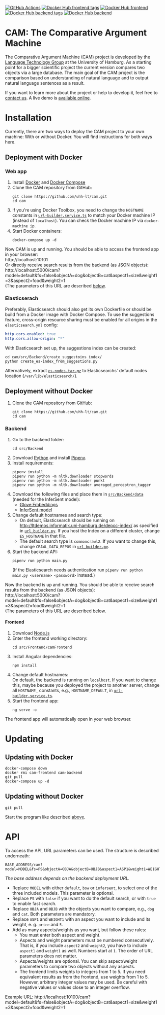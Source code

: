 [![GitHub Actions](https://img.shields.io/github/workflow/status/webis-de/cam/Docker%20build?style=flat-square)](https://github.com/webis-de/cam/actions?query=workflow%3A%22Docker+build%22)
[![Docker Hub frontend tags](https://img.shields.io/docker/v/webis/cam-frontend?style=flat-square&label=frontend+version)](https://hub.docker.com/repository/docker/webis/cam-frontend/tags)
[![Docker Hub frontend](https://img.shields.io/docker/pulls/webis/cam-frontend?style=flat-square&label=frontend+pulls)](https://hub.docker.com/repository/docker/webis/cam-frontend)
[![Docker Hub backend tags](https://img.shields.io/docker/v/webis/cam-backend?style=flat-square&label=backend+version)](https://hub.docker.com/repository/docker/webis/cam-backend/tags)
[![Docker Hub backend](https://img.shields.io/docker/pulls/webis/cam-backend?style=flat-square&label=backend+pulls)](https://hub.docker.com/repository/docker/webis/cam-backend)

# CAM: The Comparative Argument Machine

The Comparative Argument Machine (CAM) project is developed by the [Language Technology Group](https://www.inf.uni-hamburg.de/en/inst/ab/lt/home.html) at the University of Hamburg.
As a starting point for a bigger scientific project the current version compares two objects via a large database.
The main goal of the CAM project is the comparison based on understanding of natural language and to output natural language sentences as a result.

If you want to learn more about the project or help to develop it, feel free to [contact us](https://www.inf.uni-hamburg.de/en/inst/ab/lt/home/directions.html).
A live demo is [available online](http://ltdemos.informatik.uni-hamburg.de/cam/).

# Installation

Currently, there are two ways to deploy the CAM project to your own machine:
With or without Docker.
You will find instructions for both ways here.

## Deployment with Docker

### Web app

1. Install [Docker](https://docs.docker.com/install/) and [Docker Compose](https://docs.docker.com/compose/install/)
1. Clone the CAM repository from GitHub:
      ```shell script
      git clone https://github.com/uhh-lt/cam.git
      cd cam
      ```
1. If you're using Docker Toolbox, you need to change the `HOSTNAME` constants in [`url-builder.service.ts`](/src/Frontend/camFrontend/src/app/services/url-builder.service.ts) to match your Docker machine IP (instead of `localhost`).
     You can check the Docker machine IP via `docker-machine ip`.
1. Start Docker containers:
    ```shell script
    docker-compose up -d
    ```

Now CAM is up and running.
You should be able to access the frontend app in your browser:  
http://localhost:10101  
Or directly receive search results from the backend (as JSON objects):  
http://localhost:5000/cam?model=default&fs=false&objectA=dog&objectB=cat&aspect1=size&weight1=3&aspect2=food&weight2=1  
(The parameters of this URL are described [below](#API).


### Elasticserach

Preferably, Elasticsearch should also get its own Dockerfile or should be build from a Docker image with Docker Compose.
To use the suggestions feature, cross-origin resource sharing must be enabled for all origins in the `elasticsearch.yml` config:
```yaml
http.cors.enabled: true
http.cors.allow-origin: "*"
```

With Elasticsearch set up, the suggestions index can be created:
```shell script
cd cam/src/Backend/create_suggestoins_index/
python create_es-index_from_suggestions.py
```
Alternatively, extract [`es-nodes.tar.gz`](es-nodes.tar.gz) to Elasticsearchs' default nodes location (`/var/lib/elasticsearch/`).

## Deployment without Docker

1. Clone the CAM repository from GitHub:
    ```shell script
    git clone https://github.com/uhh-lt/cam.git
    cd cam
    ```

### Backend

1. Go to the backend folder:
    ```shell script
    cd src/Backend
    ```
1. Download [Python](https://www.python.org/downloads/release/python-361/) and install [Pipenv](https://pipenv.pypa.io/).
1. Install requirements:
    ```shell script
    pipenv install
    pipenv run python -m nltk.downloader stopwords
    pipenv run python -m nltk.downloader punkt
    pipenv run python -m nltk.downloader averaged_perceptron_tagger
    ```
1. Download the following files and place them in [`src/Backend/data`](src/Backend/data) (needed for the InferSent model):
    - [Glove Embeddings](https://nlp.stanford.edu/data/glove.840B.300d.zip)
    - [InferSent model](https://s3.amazonaws.com/senteval/infersent/infersent.allnli.pickle)
1. Change default hostnames and search type:
    - On default, Elasticsearch should be running on http://ltdemos.informatik.uni-hamburg.de/depcc-index/ as specified in [`url_builder.py`](src/Backend/utils/url_builder.py).
        If you host the Index on a different cluster, change `ES_HOSTNAME` in that file.
    - The default search type is `commoncrawl2`.
        If you want to change this, change `CRAWL_DATA_REPOS` in [`url_builder.py`](src/Backend/utils/url_builder.py).
1. Start the backend API:
    ```shell script
    pipenv run python main.py
    ```
   (If the Elasticsearch needs authentication run `pipenv run python main.py <username> <password>` instead.)

Now the backend is up and running.
You should be able to receive search results from the backend (as JSON objects):  
http://localhost:5000/cam?model=default&fs=false&objectA=dog&objectB=cat&aspect1=size&weight1=3&aspect2=food&weight2=1  
(The parameters of this URL are described [below](#API).

#### Frontend

1. Download [Node.js](https://nodejs.org/en/download/current/)
1. Enter the frontend working directory:
    ```shell script
    cd src/Frontend/camFrontend
    ```
1. Install Angular dependencies:
    ```shell script
    npm install
    ```
1. Change default hostnames:  
    On default, the backend is running on `localhost`.
    If you want to change this, maybe because you deployed the project to another server, change all `HOSTNAME_` constants, e.g., `HOSTNAME_DEFAULT`, in [`url-builder.service.ts`](src/Frontend/camFrontend/src/app/services/url-builder.service.ts).
1. Start the frontend app:
    ```shell script
    ng serve -o
    ```

The frontend app will automatically open in your web browser.

# Updating

## Updating with Docker
```shell script
docker-compose down
docker rmi cam-frontend cam-backend
git pull
docker-compose up -d
```

## Updating without Docker
```shell script
git pull
```

Start the program like described [above](#installation).

# API

To access the API, URL parameters can be used.
The structure is described underneath:

```
BASE_ADDRESS/cam?model=MODEL&fs=FS&objectA=OBJA&objectB=OBJB&aspect1=ASP1&weight1=WEIGHT1
```

 _The base address depends on the backend deployment URL._

- Replace `MODEL` with either `default`, `bow` or `infersent`, to select one of the three included models.
    This parameter is optional.
- Replace `FS` with `false` if you want to do the default search, or with `true` to enable fast search.
- Replace `OBJA` and `OBJB` with the objects you want to compare, e.g., `dog` and `cat`.
    Both parameters are mandatory.
- Replace `ASP1` and `WEIGHT1` with an aspect you want to include and its weight, e. g. `price` and `5`.
- Add as many aspects/weights as you want, but follow these rules:
    - You must enter both aspect and weight.
    - Aspects and weight parameters must be numbered consecutively. That is, if you include `aspect2` and `weight2`, you have to include `aspect1` and `weight1` as well.
        Numbers start at `1`.
        The order of URL parameters does not matter.
    - Aspects/weights are optional. You can skip aspect/weight parameters to compare two objects without any aspects.
    - The frontend limits weights to integers from 1 to 5.
        If you need equivalent results as from the frontend, use weights from 1 to 5.
        However, arbitrary integer values may be used.
        Be careful with negative values or values close to an integer overflow.

Example URL:
http://localhost:10100/cam?model=default&fs=false&objectA=dog&objectB=cat&aspect1=size&weight1=3&aspect2=food&weight2=1
